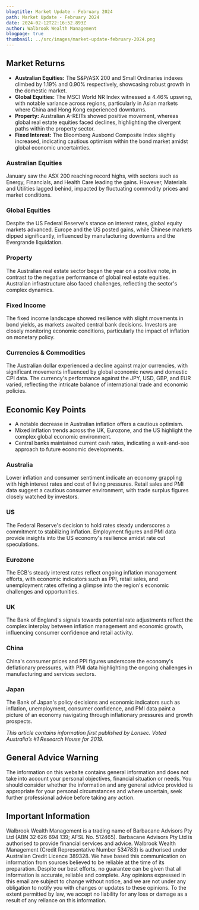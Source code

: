 ```yaml
---
blogtitle: Market Update - February 2024
path: Market Update - February 2024
date: 2024-02-12T22:16:52.893Z
author: Walbrook Wealth Management
blogpage: true
thumbnail: ../src/images/market-update-february-2024.png
---
```



## Market Returns

- **Australian Equities:** The S&P/ASX 200 and Small Ordinaries indexes climbed by 1.19% and 0.90% respectively, showcasing robust growth in the domestic market.
- **Global Equities:** The MSCI World NR Index witnessed a 4.46% upswing, with notable variance across regions, particularly in Asian markets where China and Hong Kong experienced downturns.
- **Property:** Australian A-REITs showed positive movement, whereas global real estate equities faced declines, highlighting the divergent paths within the property sector.
- **Fixed Interest:** The Bloomberg Ausbond Composite Index slightly increased, indicating cautious optimism within the bond market amidst global economic uncertainties.

### Australian Equities

January saw the ASX 200 reaching record highs, with sectors such as Energy, Financials, and Health Care leading the gains. However, Materials and Utilities lagged behind, impacted by fluctuating commodity prices and market conditions.

### Global Equities

Despite the US Federal Reserve's stance on interest rates, global equity markets advanced. Europe and the US posted gains, while Chinese markets dipped significantly, influenced by manufacturing downturns and the Evergrande liquidation.

### Property

The Australian real estate sector began the year on a positive note, in contrast to the negative performance of global real estate equities. Australian infrastructure also faced challenges, reflecting the sector's complex dynamics.

### Fixed Income

The fixed income landscape showed resilience with slight movements in bond yields, as markets awaited central bank decisions. Investors are closely monitoring economic conditions, particularly the impact of inflation on monetary policy.

### Currencies & Commodities

The Australian dollar experienced a decline against major currencies, with significant movements influenced by global economic news and domestic CPI data. The currency's performance against the JPY, USD, GBP, and EUR varied, reflecting the intricate balance of international trade and economic policies.

## Economic Key Points

- A notable decrease in Australian inflation offers a cautious optimism.
- Mixed inflation trends across the UK, Eurozone, and the US highlight the complex global economic environment.
- Central banks maintained current cash rates, indicating a wait-and-see approach to future economic developments.

### Australia

Lower inflation and consumer sentiment indicate an economy grappling with high interest rates and cost of living pressures. Retail sales and PMI data suggest a cautious consumer environment, with trade surplus figures closely watched by investors.

### US

The Federal Reserve's decision to hold rates steady underscores a commitment to stabilizing inflation. Employment figures and PMI data provide insights into the US economy's resilience amidst rate cut speculations.

### Eurozone

The ECB's steady interest rates reflect ongoing inflation management efforts, with economic indicators such as PPI, retail sales, and unemployment rates offering a glimpse into the region's economic challenges and opportunities.

### UK

The Bank of England's signals towards potential rate adjustments reflect the complex interplay between inflation management and economic growth, influencing consumer confidence and retail activity.

### China

China's consumer prices and PPI figures underscore the economy's deflationary pressures, with PMI data highlighting the ongoing challenges in manufacturing and services sectors.

### Japan

The Bank of Japan's policy decisions and economic indicators such as inflation, unemployment, consumer confidence, and PMI data paint a picture of an economy navigating through inflationary pressures and growth prospects.

*This article contains information first published by Lonsec. Voted Australia’s #1 Research House for 2019.*

## General Advice Warning

The information on this website contains general information and does not take into account your personal objectives, financial situation or needs. You should consider whether the information and any general advice provided is appropriate for your personal circumstances and where uncertain, seek further professional advice before taking any action.

## Important Information

Walbrook Wealth Management is a trading name of Barbacane Advisors Pty Ltd (ABN 32 626 694 139; AFSL No. 512465). Barbacane Advisors Pty Ltd is authorised to provide financial services and advice. Walbrook Wealth Management (Credit Representative Number 534783) is authorised under Australian Credit Licence 389328. We have based this communication on information from sources believed to be reliable at the time of its preparation. Despite our best efforts, no guarantee can be given that all information is accurate, reliable and complete. Any opinions expressed in this email are subject to change without notice, and we are not under any obligation to notify you with changes or updates to these opinions. To the extent permitted by law, we accept no liability for any loss or damage as a result of any reliance on this information.
```
